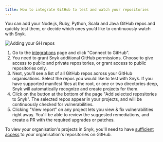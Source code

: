 ```yaml
---
title: How to integrate GitHub to test and watch your repositories
---
```


You can add your Node.js, Ruby, Python, Scala and Java GitHub repos and quickly test them, or decide which ones you’d like to continuously watch with Snyk.

![Adding your GH repos](http://res.cloudinary.com/snyk/image/upload/v1518193304/docs/GH-add_repos.png)

1. Go to the [integrations](https://snyk.io/integrations) page and click "Connect to GitHub".
2. You need to grant Snyk additional GitHub permissions. Choose to give access to public and private repositories, or grant access to public repositories only.
3. Next, you’ll see a list of all GitHub repos across your GitHub organisations. Select the repos you would like to test with Snyk. If you have supported manifest files at the root, or one or two directories deep, Snyk will automatically recognize and create projects for them.
4. Click on the button at the bottom of the page "Add selected repositories to Snyk". The selected repos appear in your projects, and will be continuously checked for vulnerabilities.
5. Clicking "View report" on any project lets you view & fix vulnerabilities right away. You'll be able to review the suggested remediations, and create a PR with the required upgrades or patches.

<div class="alert alert--inline alert--warning"><p class="alert__text">To view your organisation's projects in Snyk, you'll need to have <a href="#authorizing-github">sufficient access</a> to your organisation's repositories on GitHub.</p></div>
